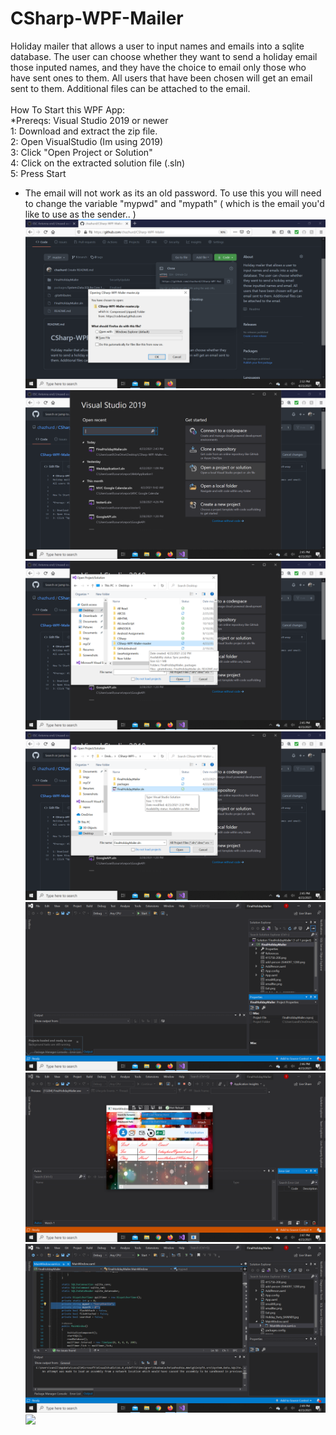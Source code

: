 # CSharp-WPF-Mailer
Holiday mailer that allows a user to input names and emails into a sqlite database. The user can choose whether they want to send a holiday email those inputed names, and they have the choice to email only those who have sent ones to them. All users that have been chosen will get an email sent to them. Additional files can be attached to the email. 
<br>
<br>
How To Start this WPF App:
<br>
*Prereqs: Visual Studio 2019 or newer
<br>
1: Download and extract the zip file. <br>
2: Open VisualStudio (Im using 2019)<br>
3: Click "Open Project or Solution"<br>
4: Click on the extracted solution file (.sln)<br>
5: Press Start
<br>
* The email will not work as its an old password. To use this you will need to change the variable "mypwd" and "mypath" ( which is the email you'd like to use as the sender.. )
![](InitImgs/0.png)
![](InitImgs/1.png)
![](InitImgs/2.png)
![](InitImgs/3.png)
![](InitImgs/4.png)
![](InitImgs/5.png)
![](InitImgs/6.png)
![](InitImgs/7.png)


